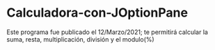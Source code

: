 # Calculadora-con-JOptionPane
Este programa fue publicado el 12/Marzo/2021; te permitirá calcular la suma, resta, multiplicación, división y el modulo(%) 

